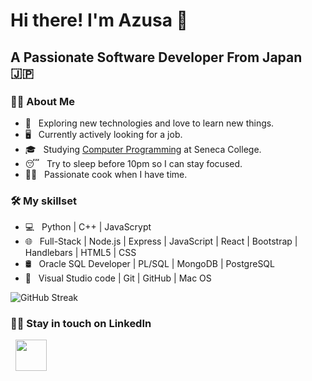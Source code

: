 <h1> Hi there! I'm Azusa 👋 </h1>
<h2> A Passionate Software Developer From Japan 🇯🇵</h2>
<h3> 🧑‍💻 About Me </h3>

- 🤔 &nbsp; Exploring new technologies and love to learn new things. 
- 🖥️ &nbsp; Currently actively looking for a job.
- 🎓 &nbsp; Studying [Computer Programming](https://www.senecacollege.ca/programs/fulltime/CPP.html) at Seneca College. 
- 😴 &nbsp; Try to sleep before 10pm so I can stay focused. 
- 🧑‍🍳 &nbsp; Passionate cook when I have time. 

<h3>🛠 My skillset</h3>

- 💻 &nbsp; Python | C++ | JavaScrypt 
- 🌐 &nbsp; Full-Stack | Node.js | Express | JavaScript | React | Bootstrap | Handlebars | HTML5 | CSS  
- 🛢 &nbsp; Oracle SQL Developer | PL/SQL | MongoDB | PostgreSQL 
- 🔧 &nbsp; Visual Studio code | Git | GitHub | Mac OS

![GitHub Streak](https://github-readme-streak-stats.herokuapp.com?user=AzusaF&theme=vision-friendly-dark&border_radius=5&fire=DD701B)

<h3> 🤝🏻 Stay in touch on LinkedIn </h3>
<p>
&nbsp; <a href="https://www.linkedin.com/in/azusafukuda/" target="_blank" rel="noopener noreferrer"><img src="https://user-images.githubusercontent.com/95828247/214726641-973de443-4e37-4a77-8e35-3d5ef8038d04.png" width="50" /></a>
</p>
